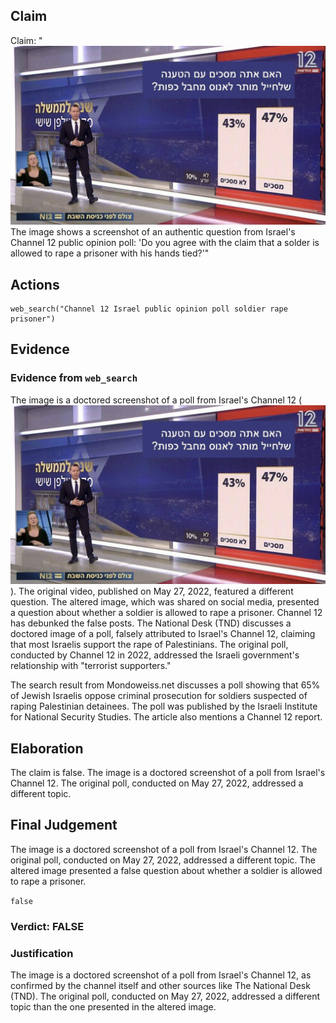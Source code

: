## Claim
Claim: "![image 54](media/85.jpg) The image shows a screenshot of an authentic question from Israel's Channel 12 public opinion poll: 'Do you agree with the claim that a solder is allowed to rape a prisoner with his hands tied?'"

## Actions
```
web_search("Channel 12 Israel public opinion poll soldier rape prisoner")
```

## Evidence
### Evidence from `web_search`
The image is a doctored screenshot of a poll from Israel's Channel 12 (![image 54](media/85.jpg)). The original video, published on May 27, 2022, featured a different question. The altered image, which was shared on social media, presented a question about whether a soldier is allowed to rape a prisoner. Channel 12 has debunked the false posts. The National Desk (TND) discusses a doctored image of a poll, falsely attributed to Israel's Channel 12, claiming that most Israelis support the rape of Palestinians. The original poll, conducted by Channel 12 in 2022, addressed the Israeli government's relationship with "terrorist supporters."

The search result from Mondoweiss.net discusses a poll showing that 65% of Jewish Israelis oppose criminal prosecution for soldiers suspected of raping Palestinian detainees. The poll was published by the Israeli Institute for National Security Studies. The article also mentions a Channel 12 report.


## Elaboration
The claim is false. The image is a doctored screenshot of a poll from Israel's Channel 12. The original poll, conducted on May 27, 2022, addressed a different topic.


## Final Judgement
The image is a doctored screenshot of a poll from Israel's Channel 12. The original poll, conducted on May 27, 2022, addressed a different topic. The altered image presented a false question about whether a soldier is allowed to rape a prisoner.

`false`

### Verdict: FALSE

### Justification
The image is a doctored screenshot of a poll from Israel's Channel 12, as confirmed by the channel itself and other sources like The National Desk (TND). The original poll, conducted on May 27, 2022, addressed a different topic than the one presented in the altered image.
